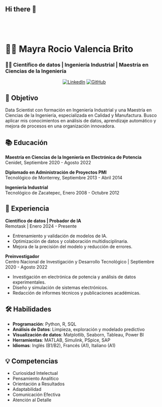 ## Hi there 👋
<div style="background-image: url('https://raw.githubusercontent.com/MayChio/maychio/13ca147f4dd41a74b10716b535dc2ce93f8be66c/mayra%20analisisde%20datos%20(1).jpg'); background-size: cover; padding: 20px; color: white;">
    <!-- Contenido de tu README.md aquí -->
</div>


# 👩‍💼 Mayra Rocio Valencia Brito
### 👩‍💻 Científico de datos | Ingeniería Industrial | Maestría en Ciencias de la Ingeniería

<!-- Botones de LinkedIn y GitHub -->
<p align="center">
  <a href="LINKEDIN_URL" target="_blank"><img src="https://img.shields.io/badge/LinkedIn-0077B5?style=for-the-badge&logo=linkedin&logoColor=white" alt="LinkedIn"></a>
  <a href="GITHUB_URL" target="_blank"><img src="https://img.shields.io/badge/GitHub-100000?style=for-the-badge&logo=github&logoColor=white" alt="GitHub"></a>
</p>

## 🎯 Objetivo
Data Scientist con formación en Ingeniería Industrial y una Maestría en Ciencias de la Ingeniería, especializada en Calidad y Manufactura. Busco aplicar mis conocimientos en análisis de datos, aprendizaje automático y mejora de procesos en una organización innovadora.

## 📚 Educación
**Maestría en Ciencias de la Ingeniería en Electrónica de Potencia**  
Cenidet, Septiembre 2020 - Agosto 2022

**Diplomado en Administración de Proyectos PMI**  
Tecnológico de Monterrey, Septiembre 2013 - Abril 2014

**Ingeniería Industrial**  
Tecnológico de Zacatepec, Enero 2008 - Octubre 2012

## 💼 Experiencia
**Científico de datos | Probador de IA**  
Remotask | Enero 2024 - Presente  
- Entrenamiento y validación de modelos de IA.
- Optimización de datos y colaboración multidisciplinaria.
- Mejora de la precisión del modelo y reducción de errores.

**Preinvestigador**  
Centro Nacional de Investigación y Desarrollo Tecnológico | Septiembre 2020 - Agosto 2022  
- Investigación en electrónica de potencia y análisis de datos experimentales.
- Diseño y simulación de sistemas electrónicos.
- Redacción de informes técnicos y publicaciones académicas.

## 🛠 Habilidades
- **Programación**: Python, R, SQL
- **Análisis de Datos**: Limpieza, exploración y modelado predictivo
- **Visualización de datos**: Matplotlib, Seaborn, Tableau, Power BI
- **Herramientas**: MATLAB, Simulink, PSpice, SAP
- **Idiomas**: Inglés (B1/B2), Francés (A1), Italiano (A1)

## 💡 Competencias
- Curiosidad Intelectual
- Pensamiento Analítico
- Orientación a Resultados
- Adaptabilidad
- Comunicación Efectiva
- Atención al Detalle

</div>
<!-- Fin del contenido del README -->
